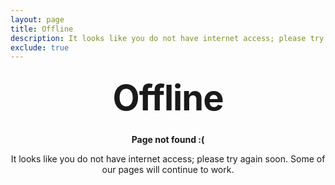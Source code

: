 ```yaml
---
layout: page
title: Offline
description: It looks like you do not have internet access; please try again soon. Some of our pages will continue to work.
exclude: true
---
```


<style type="text/css" media="screen">
  .container {
    margin: 10px auto;
    max-width: 600px;
    text-align: center;
  }
  h1 {
    margin: 30px 0;
    font-size: 4em;
    line-height: 1;
    letter-spacing: -1px;
  }
</style>

<div class="container">
  <h1>Offline</h1>

  <p><strong>Page not found :(</strong></p>
  <p>It looks like you do not have internet access; please try again soon. Some of our pages will continue to work.</p>
</div>
